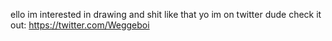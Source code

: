 ello
im interested in drawing and shit like that
yo im on twitter dude check it out: https://twitter.com/Weggeboi
